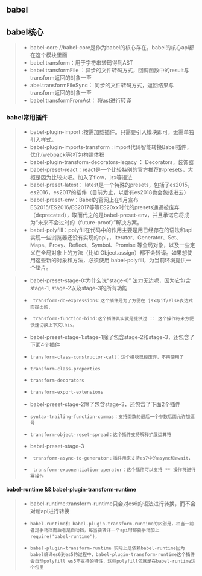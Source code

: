 ## babel

## babel核心
>* babel-core  //babel-core是作为babel的核心存在，babel的核心api都在这个模块里面
>*   babel.transform：用于字符串转码得到AST
>*   babel.transformFile ：异步的文件转码方式，回调函数中的result与transform返回的对象一至
>*   abel.transformFileSync： 同步的文件转码方式，返回结果与transform返回的对象一至
>*   babel.transformFromAst： 将ast进行转译

### babel常用插件
>* babel-plugin-import  :按需加载插件。只需要引入模块即可，无需单独引入样式。
>* babel-plugin-imports-transform : import代码智能转换Babel插件，优化(webpack等)打包构建体积
>* babel-plugin-transform-decorators-legacy ： Decorators，装饰器
>* babel-preset-react：react是一个比较特别的官方推荐的presets，大概是因为比较火吧。加入了flow，jsx等语法
>* babel-preset-latest： latest是一个特殊的presets，包括了es2015，es2016，es2017的插件（目前为止，以后有es2018也会包括进去）
>* babel-preset-env：Babel的官网上在9月宣布ES2015/ES2016/ES2017等等ES20xx时代的presets通通被废弃（deprecated），取而代之的是babel-preset-env，并且承诺它将成为“未来不会过时的（future-proof）”解决方案。
>* babel-polyfill：polyfill在代码中的作用主要是用已经存在的语法和api实现一些浏览器还没有实现的api，，Iterator、Generator、Set、Maps、Proxy、Reflect、Symbol、Promise 等全局对象，以及一些定义在全局对象上的方法（比如 Object.assign）都不会转译。如果想使用这些新的对象和方法，必须使用 babel-polyfill，为当前环境提供一个垫片。

>*  babel-preset-stage-0:为什么说“stage-0” 法力无边呢，因为它包含stage-1, stage-2以及stage-3的所有功能
>*      transform-do-expressions:这个插件是为了方便在 jsx写if/else表达式而提出的.
>*      transform-function-bind:这个插件其实就是提供过 :: 这个操作符来方便快速切换上下文this。
>*  babel-preset-stage-1:stage-1除了包含stage-2和stage-3，还包含了下面4个插件
>*     transform-class-constructor-call：这个模块已经废弃，不再使用了
>*     transform-class-properties
>*     transform-decorators
>*     transform-export-extensions
>*  babel-preset-stage-2除了包含stage-3，还包含了下面2个插件
>*     syntax-trailing-function-commas：支持函数的最后一个参数后面允许加逗号
>*     transform-object-reset-spread：这个插件支持解释扩展运算符
>*   babel-preset-stage-3
>*      transform-async-to-generator：插件用来支持es7中的async和await，
>*      transform-exponentiation-operator：这个插件可以支持 ** 操作符进行幂操作

#### babel-runtime && babel-plugin-transform-runtime
>* babel-runtime:transform-runtime只会对es6的语法进行转换，而不会对新api进行转换
>*     babel-runtime和 babel-plugin-transform-runtime的区别是，相当一前者是手动挡而后者是自动挡，每当要转译一个api时都要手动加上require('babel-runtime')，
>*     babel-plugin-transform-runtime 实际上是依赖babel-runtime因为babel编译es6到es5的过程中，babel-plugin-transform-runtime这个插件会自动polyfill es5不支持的特性，这些polyfill包就是在babel-runtime这个包里

<!-- babel-plugin-transform-runtime 实际上是依赖babel-runtime
因为babel编译es6到es5的过程中，babel-plugin-transform-runtime这个插件会自动polyfill es5不支持的特性，
这些polyfill包就是在babel-runtime这个包里
core-js 、regenerator等 poiiyfill -->


<!-- babel-core  //babel-core是作为babel的核心存在，babel的核心api都在这个模块里面
   babel.transform：用于字符串转码得到AST
   babel.transformFile ：异步的文件转码方式，回调函数中的result与transform返回的对象一至
   abel.transformFileSync： 同步的文件转码方式，返回结果与transform返回的对象一至
   babel.transformFromAst： 将ast进行转译
babel-eslint:js 校验
babel-loader：转换
babel-plugin-import  :按需加载插件。只需要引入模块即可，无需单独引入样式。
babel-plugin-imports-transform : import代码智能转换Babel插件，优化(webpack等)打包构建体积
babel-plugin-transform-decorators-legacy ： Decorators，装饰器
babel-runtime:transform-runtime只会对es6的语法进行转换，而不会对新api进行转换
babel-plugin-transform-runtime

babel-preset-latest： latest是一个特殊的presets，包括了es2015，es2016，es2017的插件（目前为止，以后有es2018也会包括进去）
babel-preset-react：react是一个比较特别的官方推荐的presets，大概是因为比较火吧。加入了flow，jsx等语法
babel-preset-env：Babel的官网上在9月宣布ES2015/ES2016/ES2017等等ES20xx时代的presets通通被废弃（deprecated），取而代之的是babel-preset-env，并且承诺它将成为“未来不会过时的（future-proof）”解决方案。

babel-polyfill：polyfill在代码中的作用主要是用已经存在的语法和api实现一些浏览器还没有实现的api，，Iterator、Generator、Set、Maps、Proxy、Reflect、Symbol、Promise 等全局对象，以及一些定义在全局对象上的方法（比如 Object.assign）都不会转译。如果想使用这些新的对象和方法，必须使用 babel-polyfill，为当前环境提供一个垫片。
babel-preset-stage-0:为什么说“stage-0” 法力无边呢，因为它包含stage-1, stage-2以及stage-3的所有功能
    transform-do-expressions:这个插件是为了方便在 jsx写if/else表达式而提出的.
    transform-function-bind:这个插件其实就是提供过 :: 这个操作符来方便快速切换上下文this。
 babel-preset-stage-1:stage-1除了包含stage-2和stage-3，还包含了下面4个插件
    transform-class-constructor-call：这个模块已经废弃，不再使用了
    transform-class-properties
    transform-decorators
    transform-export-extensions
babel-preset-stage-2除了包含stage-3，还包含了下面2个插件
    syntax-trailing-function-commas：支持函数的最后一个参数后面允许加逗号
    transform-object-reset-spread：这个插件支持解释扩展运算符
babel-preset-stage-3
transform-async-to-generator：插件用来支持es7中的async和await，
transform-exponentiation-operator：这个插件可以支持 ** 操作符进行幂操作
transform-remove-console：使用这个插件，编译后的代码都会移除console.*

 //如果我们在代码中使用Object.assign方法，就用如下插件
        "transform-object-assign"  我们在代码中使用Object.assign方法，-->